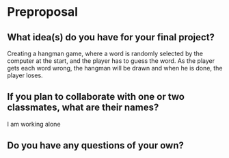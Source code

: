 # Preproposal

## What idea(s) do you have for your final project?

Creating a hangman game, where a word is randomly selected by the computer at the start, and the player has to guess the word. As the player gets each word wrong, the hangman will be drawn and when he is done, the player loses.

## If you plan to collaborate with one or two classmates, what are their names?

I am working alone

## Do you have any questions of your own?
